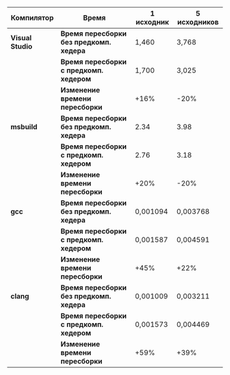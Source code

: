 
| **Компилятор**    | **Время**                                     | **1 исходник** | **5 исходников** |
|-------------------|-----------------------------------------------|----------------|------------------|
| **Visual Studio** | **Время пересборки без предкомп. хедера**     | 1,460          | 3,768            |
|                   | **Время пересборки с предкомп. хедером**      | 1,700          | 3,025            |
|                   | **Изменение времени пересборки**              | +16%           | -20%             |
| **msbuild**       | **Время пересборки без предкомп. хедера**     | 2.34           | 3.98             |
|                   | **Время пересборки с предкомп. хедером**      | 2.76           | 3.18             |
|                   | **Изменение времени пересборки**              | +20%           | -20%             |
| **gcc**           | **Время пересборки без предкомп. хедера**     | 0,001094       | 0,003768         |
|                   | **Время пересборки с предкомп. хедером**      | 0,001587       | 0,004591         |
|                   | **Изменение времени пересборки**              | +45%           | +22%             |
| **clang**         | **Время пересборки без предкомп. хедера**     | 0,001009       | 0,003211         |
|                   | **Время пересборки с предкомп. хедером**      | 0,001573       | 0,004469         |
|                   | **Изменение времени пересборки**              | +59%           | +39%             |
